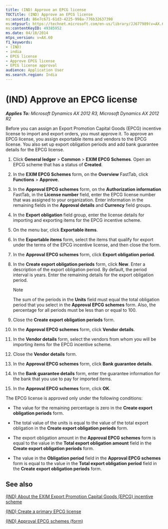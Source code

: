 ```yaml
---
title: (IND) Approve an EPCG license
TOCTitle: (IND) Approve an EPCG license
ms:assetid: 86e7c671-61d3-4225-998a-776b32637398
ms:mtpsurl: https://technet.microsoft.com/en-us/library/JJ677989(v=AX.60)
ms:contentKeyID: 49385952
ms.date: 04/18/2014
mtps_version: v=AX.60
f1_keywords:
- (IND)
- india
- EPCG license
- Approve EPCG license
- EPCG license approval
audience: Application User
ms.search.region: India
---
```


# (IND) Approve an EPCG license 


_**Applies To:** Microsoft Dynamics AX 2012 R3, Microsoft Dynamics AX 2012 R2_

Before you can assign an Export Promotion Capital Goods (EPCG) incentive license to import and export orders, you must approve it. To approve an EPCG license, you assign exportable items and vendors to the EPCG license. You also set up export obligation periods and add bank guarantee details for the EPCG license.

1.  Click **General ledger** \> **Common** \> **EXIM EPCG Schemes**. Open an EPCG scheme that has a status of **Created**.

2.  In the **EXIM EPCG Schemes** form, on the **Overview** FastTab, click **Functions** \> **Approve**.

3.  In the **Approval EPCG schemes** form, on the **Authorization information** FastTab, in the **License number** field, enter the EPCG license number that was assigned to your organization. Enter information in the remaining fields in the **Approval details** and **Currency** field groups.

4.  In the **Export obligation** field group, enter the license details for importing and exporting items for the EPCG incentive scheme.

5.  On the menu bar, click **Exportable items**.

6.  In the **Exportable items** form, select the items that qualify for export under the terms of the EPCG incentive license, and then close the form.

7.  In the **Approval EPCG schemes** form, click **Export obligation period**.

8.  In the **Create export obligation periods** form, click **New**. Enter a description of the export obligation period. By default, the period interval is years. Enter the remaining details for the export obligation period.
    

    > [!NOTE]
    > <P>The sum of the periods in the <STRONG>Units</STRONG> field must equal the total obligation period that you select in the <STRONG>Approval EPCG schemes</STRONG> form. Also, the percentage for all periods must be less than or equal to 100.</P>



9.  Close the **Create export obligation periods** form.

10. In the **Approval EPCG schemes** form, click **Vendor details**.

11. In the **Vendor details** form, select the vendors from whom you will be importing items for the EPCG incentive scheme.

12. Close the **Vendor details** form.

13. In the **Approval EPCG schemes** form, click **Bank guarantee details**.

14. In the **Bank guarantee details** form, enter the guarantee information for the bank that you use to pay for imported items.

15. In the **Approval EPCG schemes** form, click **OK**.

The EPCG license is approved only under the following conditions:

  - The value for the remaining percentage is zero in the **Create export obligation periods** form.

  - The total value of the units is equal to the value of the total export obligation in the **Create export obligation periods** form.

  - The export obligation amount in the **Approval EPCG schemes** form is equal to the value in the **Total export obligation amount** field in the **Create export obligation periods** form.

  - The value in the **Obligation period** field in the **Approval EPCG schemes** form is equal to the value in the **Total export obligation period** field in the **Create export obligation periods** form.

## See also

[(IND) About the EXIM Export Promotion Capital Goods (EPCG) incentive scheme](ind-about-the-exim-export-promotion-capital-goods-epcg-incentive-scheme.md)

[(IND) Create a primary EPCG license](ind-create-a-primary-epcg-license.md)

[(IND) Approval EPCG schemes (form)](https://technet.microsoft.com/en-us/library/jj710885\(v=ax.60\))

  


